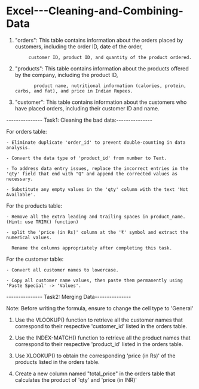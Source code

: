 # Excel---Cleaning-and-Combining-Data

1. "orders": This table contains information about the orders placed by customers, including the order ID, date of the order, 

	        customer ID, product ID, and quantity of the product ordered.

2. "products": This table contains information about the products offered by the company, including the product ID,

	          product name, nutritional information (calories, protein, carbs, and fat), and price in Indian Rupees.

3. "customer": This table contains information about the customers who have placed orders, including their customer ID and name.


--------------- Task1: Cleaning the bad data:---------------

For orders table:

	- Eliminate duplicate 'order_id' to prevent double-counting in data analysis.

	- Convert the data type of 'product_id' from number to Text.

	- To address data entry issues, replace the incorrect entries in the 'qty' field that end with "Q" and append the corrected values as necessary.

	- Substitute any empty values in the 'qty' column with the text 'Not Available'.



For the products table:

	- Remove all the extra leading and trailing spaces in product_name. (Hint: use TRIM() function)

	- split the 'price (in Rs)' column at the '₹' symbol and extract the numerical values. 

	  Rename the columns appropriately after completing this task.



For the customer table:

	- Convert all customer names to lowercase.

	- Copy all customer name values, then paste them permanently using 'Paste Special' -> 'Values'.


--------------- Task2: Merging Data---------------


Note: Before writing the formula, ensure to change the cell type to 'General'

1. Use the VLOOKUP() function to retrieve all the customer names that correspond to their respective 'customer_id' listed in the orders table.

2. Use the INDEX-MATCH() function to retrieve all the product names that correspond to their respective 'product_id' listed in the orders table.

3. Use XLOOKUP() to obtain the corresponding 'price (in Rs)' of the products listed in the orders table.

4. Create a new column named "total_price" in the orders table that calculates the product of 'qty' and 'price (in INR)'
